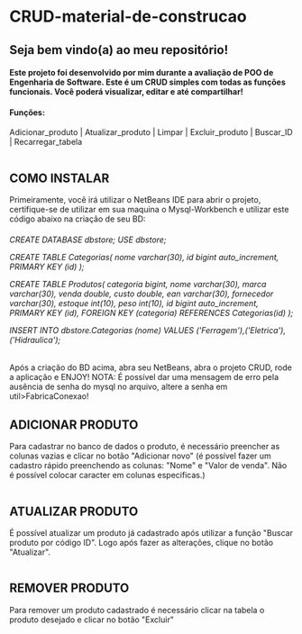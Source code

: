 # CRUD-material-de-construcao

<h2>Seja bem vindo(a) ao meu repositório!</h2>
<h4>Este projeto foi desenvolvido por mim durante a avaliação de POO de Engenharia de Software. Este é um CRUD simples com todas as funções funcionais. Você poderá visualizar, editar e até compartilhar!</h4>
<h4>Funções:</h4> <p>Adicionar_produto  |  Atualizar_produto  |  Limpar  |  Excluir_produto  |  Buscar_ID  |  Recarregar_tabela</p>

<img src="https://private-user-images.githubusercontent.com/132175630/356931562-99ec9aa9-b767-48f9-a273-5e20a8495d72.png?jwt=eyJhbGciOiJIUzI1NiIsInR5cCI6IkpXVCJ9.eyJpc3MiOiJnaXRodWIuY29tIiwiYXVkIjoicmF3LmdpdGh1YnVzZXJjb250ZW50LmNvbSIsImtleSI6ImtleTUiLCJleHAiOjE3MjM0NjMyMzcsIm5iZiI6MTcyMzQ2MjkzNywicGF0aCI6Ii8xMzIxNzU2MzAvMzU2OTMxNTYyLTk5ZWM5YWE5LWI3NjctNDhmOS1hMjczLTVlMjBhODQ5NWQ3Mi5wbmc_WC1BbXotQWxnb3JpdGhtPUFXUzQtSE1BQy1TSEEyNTYmWC1BbXotQ3JlZGVudGlhbD1BS0lBVkNPRFlMU0E1M1BRSzRaQSUyRjIwMjQwODEyJTJGdXMtZWFzdC0xJTJGczMlMkZhd3M0X3JlcXVlc3QmWC1BbXotRGF0ZT0yMDI0MDgxMlQxMTQyMTdaJlgtQW16LUV4cGlyZXM9MzAwJlgtQW16LVNpZ25hdHVyZT0xNWYzYWExYzEyNTgzNWM0OTljNGY4Nzk1MzkzNTdkZTE0ZTg5ZDEyZTAyMTI1MTJjMGM2ZGU3YmE5MzQxMWU4JlgtQW16LVNpZ25lZEhlYWRlcnM9aG9zdCZhY3Rvcl9pZD0wJmtleV9pZD0wJnJlcG9faWQ9MCJ9.g4jpO06btP_Jde9x-ztqQ5USMvupyonETMB3jH8dp9s" alt="">

<h2>COMO INSTALAR</h2>
<p>Primeiramente, você irá utilizar o NetBeans IDE para abrir o projeto, certifique-se de utilizar em sua maquina o Mysql-Workbench e utilizar este código abaixo na criação de seu BD:</p>
<h6>
CREATE DATABASE dbstore;
USE dbstore;
 
CREATE TABLE Categorias(
	nome varchar(30),
    id bigint auto_increment,
    PRIMARY KEY (id)
);
 
CREATE TABLE Produtos(
	categoria bigint,
    nome varchar(30),
    marca varchar(30),
    venda double,
    custo double,
    ean varchar(30),
    fornecedor varchar(30),
    estoque int(10),
    peso int(10),
    id bigint auto_increment,
    PRIMARY KEY (id),
    FOREIGN KEY (categoria) REFERENCES Categorias(id)
);

INSERT INTO dbstore.Categorias (nome) VALUES ('Ferragem'),('Eletrica'),('Hidraulica');
 </h6>
<p>Após a criação do BD acima, abra seu NetBeans, abra o projeto CRUD, rode a aplicação e ENJOY! NOTA: É possível dar uma mensagem de erro pela ausência de senha do mysql no arquivo, altere a senha em util>FabricaConexao! </p>

<h2>ADICIONAR PRODUTO</h2>
<p>Para cadastrar no banco de dados o produto, é necessário preencher as colunas vazias e clicar no botão "Adicionar novo" (é possível fazer um cadastro rápido preenchendo as colunas: "Nome" e "Valor de venda". Não é possível colocar caracter em colunas especificas.)</p>
<img src="https://private-user-images.githubusercontent.com/132175630/356931955-7e1bd4e5-c28f-46bf-b4a0-13c3fb47ef79.png?jwt=eyJhbGciOiJIUzI1NiIsInR5cCI6IkpXVCJ9.eyJpc3MiOiJnaXRodWIuY29tIiwiYXVkIjoicmF3LmdpdGh1YnVzZXJjb250ZW50LmNvbSIsImtleSI6ImtleTUiLCJleHAiOjE3MjM0NjMyMzgsIm5iZiI6MTcyMzQ2MjkzOCwicGF0aCI6Ii8xMzIxNzU2MzAvMzU2OTMxOTU1LTdlMWJkNGU1LWMyOGYtNDZiZi1iNGEwLTEzYzNmYjQ3ZWY3OS5wbmc_WC1BbXotQWxnb3JpdGhtPUFXUzQtSE1BQy1TSEEyNTYmWC1BbXotQ3JlZGVudGlhbD1BS0lBVkNPRFlMU0E1M1BRSzRaQSUyRjIwMjQwODEyJTJGdXMtZWFzdC0xJTJGczMlMkZhd3M0X3JlcXVlc3QmWC1BbXotRGF0ZT0yMDI0MDgxMlQxMTQyMThaJlgtQW16LUV4cGlyZXM9MzAwJlgtQW16LVNpZ25hdHVyZT1mNGNjY2MxMDRmMGY2NjY1MDIwY2RjMzkwY2Y1OTAyYzU5ZjEwM2NkZTgxNmE5YTQyMGNjZDU2YmE3NGQwZDk5JlgtQW16LVNpZ25lZEhlYWRlcnM9aG9zdCZhY3Rvcl9pZD0wJmtleV9pZD0wJnJlcG9faWQ9MCJ9.tW3YxfS89NfgXSklOOhk5Ij3zRtC3NcAOPA7v9p6PRw" alt="">

<h2>ATUALIZAR PRODUTO</h2>
<p>É possível atualizar um produto já cadastrado após utilizar a função "Buscar produto por código ID". Logo após fazer as alterações, clique no botão "Atualizar". </p>
<img src="https://private-user-images.githubusercontent.com/132175630/356931955-7e1bd4e5-c28f-46bf-b4a0-13c3fb47ef79.png?jwt=eyJhbGciOiJIUzI1NiIsInR5cCI6IkpXVCJ9.eyJpc3MiOiJnaXRodWIuY29tIiwiYXVkIjoicmF3LmdpdGh1YnVzZXJjb250ZW50LmNvbSIsImtleSI6ImtleTUiLCJleHAiOjE3MjM0MzUzMTIsIm5iZiI6MTcyMzQzNTAxMiwicGF0aCI6Ii8xMzIxNzU2MzAvMzU2OTMxOTU1LTdlMWJkNGU1LWMyOGYtNDZiZi1iNGEwLTEzYzNmYjQ3ZWY3OS5wbmc_WC1BbXotQWxnb3JpdGhtPUFXUzQtSE1BQy1TSEEyNTYmWC1BbXotQ3JlZGVudGlhbD1BS0lBVkNPRFlMU0E1M1BRSzRaQSUyRjIwMjQwODEyJTJGdXMtZWFzdC0xJTJGczMlMkZhd3M0X3JlcXVlc3QmWC1BbXotRGF0ZT0yMDI0MDgxMlQwMzU2NTJaJlgtQW16LUV4cGlyZXM9MzAwJlgtQW16LVNpZ25hdHVyZT1kYTczOGE4OGU5ZTI1MWRkNGFiYTQ1NGEwYjU5ZWE5ZTk3NjIzNjgxM2U2MmI3ZjdjMzNiYjkzNzFkMTJlZDFlJlgtQW16LVNpZ25lZEhlYWRlcnM9aG9zdCZhY3Rvcl9pZD0wJmtleV9pZD0wJnJlcG9faWQ9MCJ9.G-nYJ37R9VS-bKQ-7Pfwp7Ws6-3UPgdke9yhIgaVF4s" alt="">

<h2>REMOVER PRODUTO</h2>
<p>Para remover um produto cadastrado é necessário clicar na tabela o produto desejado e clicar no botão "Excluir"</p>
<img src="https://private-user-images.githubusercontent.com/132175630/356931970-13d79f08-ade4-48f3-bd20-ac9f08c39bce.png?jwt=eyJhbGciOiJIUzI1NiIsInR5cCI6IkpXVCJ9.eyJpc3MiOiJnaXRodWIuY29tIiwiYXVkIjoicmF3LmdpdGh1YnVzZXJjb250ZW50LmNvbSIsImtleSI6ImtleTUiLCJleHAiOjE3MjM0MzUzMTIsIm5iZiI6MTcyMzQzNTAxMiwicGF0aCI6Ii8xMzIxNzU2MzAvMzU2OTMxOTcwLTEzZDc5ZjA4LWFkZTQtNDhmMy1iZDIwLWFjOWYwOGMzOWJjZS5wbmc_WC1BbXotQWxnb3JpdGhtPUFXUzQtSE1BQy1TSEEyNTYmWC1BbXotQ3JlZGVudGlhbD1BS0lBVkNPRFlMU0E1M1BRSzRaQSUyRjIwMjQwODEyJTJGdXMtZWFzdC0xJTJGczMlMkZhd3M0X3JlcXVlc3QmWC1BbXotRGF0ZT0yMDI0MDgxMlQwMzU2NTJaJlgtQW16LUV4cGlyZXM9MzAwJlgtQW16LVNpZ25hdHVyZT1iZWUxNmUxYjdhNDhkOTNhZGM0YWU0ZDUwOTc4MjUwNGViZGM1ZjhmYTI1NDhlYmNmYjlmZDM1YzgyZGUzMTkzJlgtQW16LVNpZ25lZEhlYWRlcnM9aG9zdCZhY3Rvcl9pZD0wJmtleV9pZD0wJnJlcG9faWQ9MCJ9.6CmcInRHz6wdaE4n8Cui0MZIqnrM-tIRyOxq-SPon3g" alt="">

